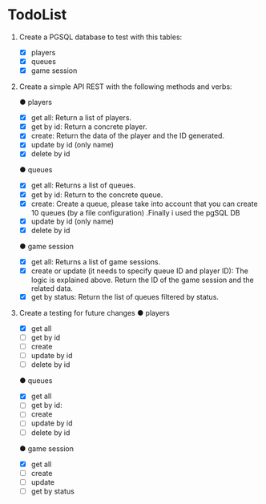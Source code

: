 # TodoList

1. Create a PGSQL database to test with this tables:

    - [x] players
    - [x] queues
    - [x] game session

2. Create a simple API REST with the following methods and verbs:

    ● players

    - [x] get all: Return a list of players.
    - [x] get by id: Return a concrete player.
    - [x] create: Return the data of the player and the ID generated.
    - [x] update by id (only name)
    - [x] delete by id

    ● queues

    - [x] get all: Returns a list of queues.
    - [x] get by id: Return to the concrete queue.
    - [x] create: Create a queue, please take into account that you can create 10  queues (by a file configuration) .Finally i used the pgSQL DB
    - [x] update by id (only name)
    - [x] delete by id

    ● game session

    - [x] get all: Returns a list of game sessions.
    - [x] create or update (it needs to specify queue ID and player ID): The logic is explained above. Return the ID of the game session and the related data.
    - [x] get by status: Return the list of queues filtered by status.

3. Create a testing for future changes
    ● players

    - [x] get all
    - [ ] get by id
    - [ ] create
    - [ ] update by id 
    - [ ] delete by id

    ● queues

    - [x] get all
    - [ ] get by id:
    - [ ] create
    - [ ] update by id 
    - [ ] delete by id

    ● game session

    - [x] get all
    - [ ] create 
    - [ ] update 
    - [ ] get by status